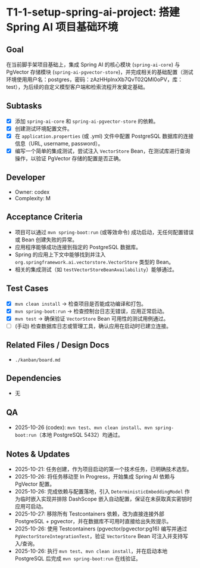 # T1-1-setup-spring-ai-project: 搭建 Spring AI 项目基础环境

## Goal
在当前脚手架项目基础上，集成 Spring AI 的核心模块 (`spring-ai-core`) 与 PgVector 存储模块 (`spring-ai-pgvector-store`)，并完成相关的基础配置（测试环境使用用户名：postgres，密码：zAzHHplnxXb7QvT02QMl0oPV，库：test），为后续的自定义模型客户端和检索流程开发奠定基础。

## Subtasks
- [x] 添加 `spring-ai-core` 和 `spring-ai-pgvector-store` 的依赖。
- [x] 创建测试环境配置文件。
- [x] 在 `application.properties` (或 .yml) 文件中配置 PostgreSQL 数据库的连接信息（URL, username, password）。
- [x] 编写一个简单的集成测试，尝试注入 `VectorStore` Bean，在测试库进行查询操作，以验证 PgVector 存储的配置是否正确。

## Developer
- Owner: codex
- Complexity: M

## Acceptance Criteria
- 项目可以通过 `mvn spring-boot:run` (或等效命令) 成功启动，无任何配置错误或 Bean 创建失败的异常。
- 应用程序能够成功连接到指定的 PostgreSQL 数据库。
- Spring 的应用上下文中能够找到并注入 `org.springframework.ai.vectorstore.VectorStore` 类型的 Bean。
- 相关的集成测试（如 `testVectorStoreBeanAvailability`）能够通过。

## Test Cases
- [x] `mvn clean install` -> 检查项目是否能成功编译和打包。
- [x] `mvn spring-boot:run` -> 检查控制台日志无错误，应用正常启动。
- [x] `mvn test` -> 确保验证 `VectorStore` Bean 可用性的测试用例通过。
- [ ] (手动) 检查数据库日志或管理工具，确认应用在启动时已建立连接。

## Related Files / Design Docs
- `./kanban/board.md`

## Dependencies
- 无

## QA
- 2025-10-26 (codex): `mvn test`、`mvn clean install`、`mvn spring-boot:run`（本地 PostgreSQL 5432）均通过。

## Notes & Updates
- 2025-10-21: 任务创建，作为项目启动的第一个技术任务，已明确技术选型。
- 2025-10-26: 将任务移动至 In Progress，开始集成 Spring AI 依赖与 PgVector 配置。
- 2025-10-26: 完成依赖与配置落地，引入 `DeterministicEmbeddingModel` 作为临时嵌入实现并排除 DashScope 嵌入自动配置，保证在未获取真实密钥时应用可启动。
- 2025-10-27: 移除所有 Testcontainers 依赖，改为直接连接外部 PostgreSQL + pgvector，并在数据库不可用时直接给出失败提示。
- 2025-10-26: 使用 Testcontainers (pgvector/pgvector:pg16) 编写并通过 `PgVectorStoreIntegrationTest`，验证 `VectorStore` Bean 可注入并支持写入/查询。
- 2025-10-26: 执行 `mvn test`、`mvn clean install`，并在启动本地 PostgreSQL 后完成 `mvn spring-boot:run` 在线验证。
